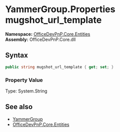# YammerGroup.Properties mugshot_url_template
  

**Namespace:** [OfficeDevPnP.Core.Entities](OfficeDevPnP.Core.Entities.md)  
**Assembly:** OfficeDevPnP.Core.dll  
## Syntax
```C#
public string mugshot_url_template { get; set; }
```

### Property Value
Type: System.String  

## See also
- [YammerGroup](OfficeDevPnP.Core.Entities.YammerGroup.md) 
- [OfficeDevPnP.Core.Entities](OfficeDevPnP.Core.Entities.md) 
